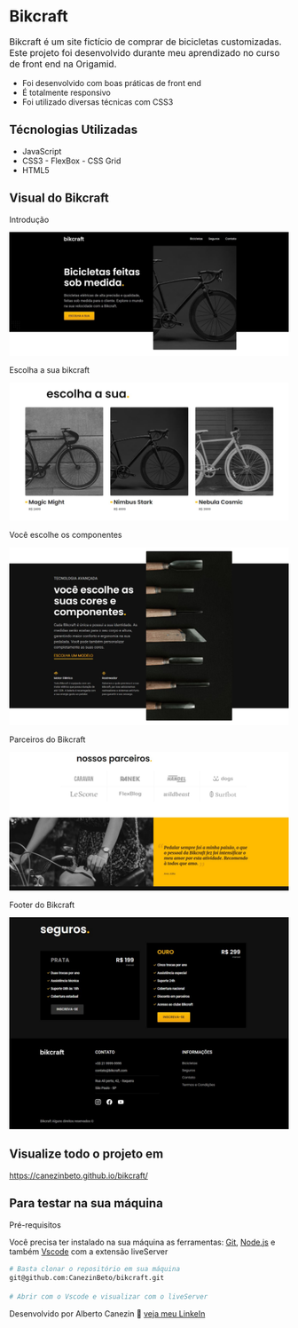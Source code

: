 # Bikcraft

<p style="font-size: 16px;">Bikcraft é um site fictício de comprar de bicicletas customizadas. <br>
Este projeto foi desenvolvido durante meu aprendizado no curso de front end na Origamid.</p>

- Foi desenvolvido com boas práticas de front end
- É totalmente responsivo
- Foi utilizado diversas técnicas com CSS3

## Técnologias Utilizadas

- JavaScript
- CSS3 - FlexBox - CSS Grid
- HTML5

## Visual do Bikcraft

<p>Introdução</p>
<img src="./github/bk-intro.jpg"/>

<br>
<p>Escolha a sua bikcraft</p>
<img src="./github/bk-escolha.jpg"/>

<br>
<p>Você escolhe os componentes</p>
<img src="./github/bk-work.jpg"/>

<br>
<p>Parceiros do Bikcraft</p>
<img src="./github/bk-parceiros.jpg"/>

<br>
<p>Footer do Bikcraft</p>
<img src="./github/bk-footer.jpg"/>

## Visualize todo o projeto em

<a href="https://canezinbeto.github.io/bikcraft/" target="_blank">https://canezinbeto.github.io/bikcraft/</a>

## Para testar na sua máquina

<p>Pré-requisitos</p>
<p>Você precisa ter instalado na sua máquina as ferramentas: <a href="https://git-scm.com/">Git</a>, <a href="https://nodejs.org/en/">Node.js</a> e também <a href="https://code.visualstudio.com/">Vscode</a> com a extensão liveServer</p>

```bash
# Basta clonar o repositório em sua máquina
git@github.com:CanezinBeto/bikcraft.git

# Abrir com o Vscode e visualizar com o liveServer
```

Desenvolvido por Alberto Canezin :rocket: [veja meu LinkeIn](https://www.linkedin.com/in/albertocanezin-dev/)
